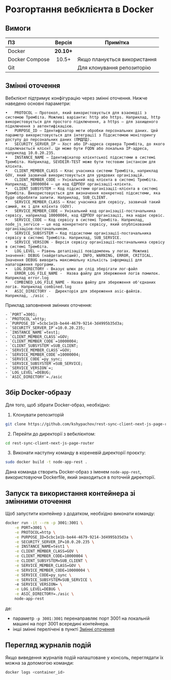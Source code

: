 # Розгортання вебклієнта в Docker

## Вимоги

| ПЗ             |   Версія   | Примітка                     |
|:---------------|:----------:|------------------------------|
| Docker         | **20.10+** |                              |
| Docker Compose |   10.5+    | Якщо планується використання |
| Git            |            | Для клонування репозиторію   |

## Змінні оточення

Вебклієнт підтримує конфігурацію через змінні оточення. Нижче наведено основні параметри:

 	•	PROTOCOL – Протокол, який використовується для взаємодії з системою Трембіта. Можливі варіанти: http або https. Наприклад, http використовується для простого підключення, а https – для захищеного підключення з автентифікацією.
	•	PURPOSE_ID – Ідентифікатор мети обробки персональних даних. Цей параметр використовується для інтеграції з Підсистемою моніторингу доступу до персональних даних (ПМДПД).
	•	SECURITY_SERVER_IP – Хост або IP-адреса сервера Трембіта, до якого підключається клієнт. Це може бути FQDN або локальна IP-адреса, наприклад 10.0.20.235.
	•	INSTANCE_NAME – Ідентифікатор клієнтської підсистеми в системі Трембіта. Наприклад, SEVDEIR-TEST може бути тестовим інстансом для клієнта.
	•	CLIENT_MEMBER_CLASS – Клас учасника системи Трембіта, наприклад GOV, який зазвичай використовується для урядових організацій.
	•	CLIENT_MEMBER_CODE – Унікальний код клієнта в системі Трембіта. Наприклад, 10000004 – це код ЄДРПОУ організації-клієнта.
	•	CLIENT_SUBSYSTEM – Код підсистеми організації-клієнта в системі Трембіта. Використовується для визначення конкретної підсистеми, яка буде обробляти запити. Наприклад, SUB_CLIENT.
	•	SERVICE_MEMBER_CLASS – Клас учасника для сервісу, зазвичай такий самий, як і для клієнта (GOV).
	•	SERVICE_MEMBER_CODE – Унікальний код організації-постачальника сервісу, наприклад 10000004, код ЄДРПОУ організації, яка надає сервіс.
	•	SERVICE_CODE – Код сервісу в системі Трембіта. Наприклад, node_js_service – це код конкретного сервісу, який опублікований організацією-постачальником.
	•	SERVICE_SUBSYSTEM – Код підсистеми організації-постачальника сервісу в системі Трембіта. Наприклад, SUB_SERVICE.
    •	SERVICE_VERSION - Версія сервісу організації-постачальника сервісу в системі Трембіта.
	•	LOG_LEVEL – Рівень деталізації повідомлень у логах. Можливі значення: DEBUG (найдетальніший), INFO, WARNING, ERROR, CRITICAL. Значення DEBUG виводить максимальну кількість інформації для налагодження програми.
 	•	LOG_DIRECTORY - Вказує шлюх де слід зберігати лог-файл
 	•	ERROR_LOG_FILE_NAME -  Назва файлу для збереження логів помилок. Наприклад error.log
 	•	COMBINED_LOG_FILE_NAME - Назва файлу для збереження об'єднаних логів. Наприклад combined.log 
 	•	ASIC_DIRECTORY -  Директорія для збереження asic-файлів. Наприклад, ./asic .

Приклад заповнення змінних оточення:

```env
- `PORT`=3001;
- `PROTOCOL`=http;
- `PURPOSE_ID`=5cbc1e1b-be44-4679-9214-3d4995b35d3a;
- `SECURITY_SERVER_IP`=10.0.20.235;
- `INSTANCE_NAME`=test1;
- `CLIENT_MEMBER_CLASS`=GOV;
- `CLIENT_MEMBER_CODE`=10000004;
- `CLIENT_SUBSYSTEM`=SUB_CLIENT;
- `SERVICE_MEMBER_CLASS`=GOV;
- `SERVICE_MEMBER_CODE`=10000004;
- `SERVICE_CODE`=py_sync;
- `SERVICE_SUBSYSTEM`=SUB_SERVICE; 
- `SERVICE_VERSION`=;
- `LOG_LEVEL`=DEBUG;
- `ASIC_DIRECTORY`=./asic
```

## Збір Docker-образу

Для того, щоб зібрати Docker-образ, необхідно:

1. Клонувати репозиторій

```bash
git clone https://github.com/kshypachov/rest-sync-client-next-js-page-router.git
```

2.	Перейти до директорії з вебклієнтом:

```bash
cd rest-sync-client-next-js-page-router
```

3. Виконати наступну команду в кореневій директорії проєкту:

```bash
sudo docker build -t node-app-rest .
```

Дана команда створить Docker-образ з іменем `node-app-rest`, використовуючи Dockerfile, який знаходиться в поточній директорії.

## Запуск та використання контейнера зі змінними оточення

Щоб запустити контейнер з додатком, необхідно виконати команду:

```bash
docker run -it --rm -p 3001:3001 \
    -e PORT=3001 \
    -e PROTOCOL=http \
    -e PURPOSE_ID=5cbc1e1b-be44-4679-9214-3d4995b35d3a \
    -e SECURITY_SERVER_IP=10.0.20.235 \
    -e INSTANCE_NAME=test1 \
    -e CLIENT_MEMBER_CLASS=GOV \
    -e CLIENT_MEMBER_CODE=10000004 \
    -e CLIENT_SUBSYSTEM=SUB_CLIENT \
    -e SERVICE_MEMBER_CLASS=GOV \
    -e SERVICE_MEMBER_CODE=10000004 \
    -e SERVICE_CODE=py_sync \
    -e SERVICE_SUBSYSTEM=SUB_SERVICE \ 
    -e SERVICE_VERSION= \
    -e LOG_LEVEL=DEBUG \
    -e ASIC_DIRECTORY=./asic \
    node-app-rest
```

де:
- параметр `-p 3001:3001` перенаправляє порт 3001 на локальній машині на порт 3001 всередині контейнера.
- інші змінні перелічені в пункті [Змінні оточення](#змінні-оточення)

## Перегляд журналів подій

Якщо виведення журналів подій налаштоване у консоль, переглядати їх можна за допомогою команди:

```bash
docker logs <container_id>
```
